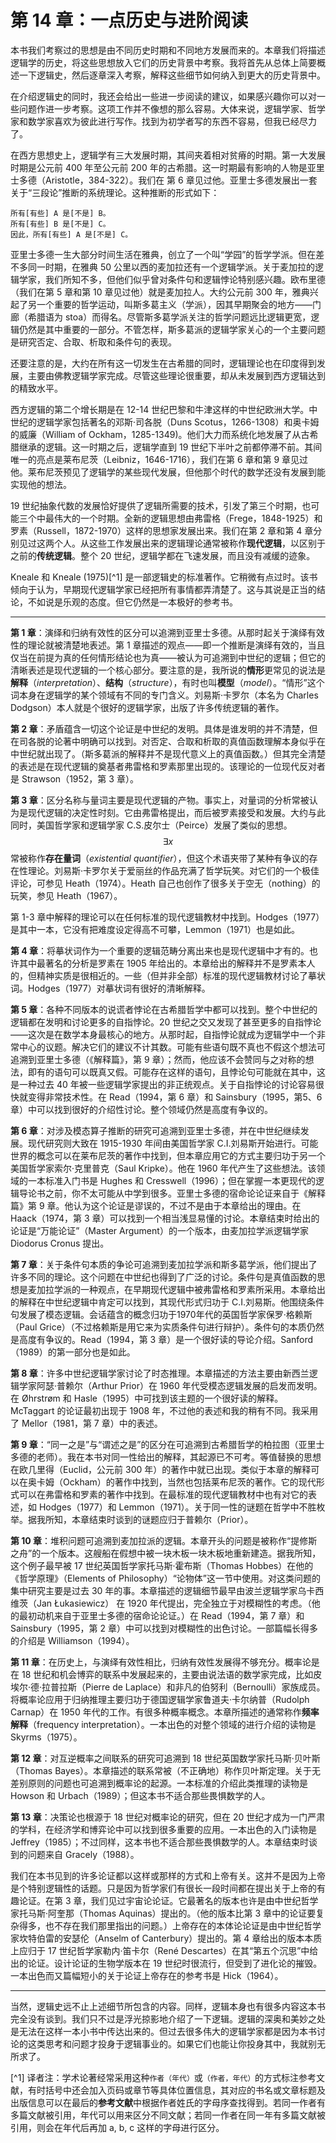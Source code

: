 # 第 14 章：一点历史与进阶阅读

本书我们考察过的思想是由不同历史时期和不同地方发展而来的。本章我们将描述逻辑学的历史，将这些思想放入它们的历史背景中考察。我将首先从总体上简要概述一下逻辑史，然后逐章深入考察，解释这些细节如何纳入到更大的历史背景中。

在介绍逻辑史的同时，我还会给出一些进一步阅读的建议，如果感兴趣你可以对一些问题作进一步考察。这项工作并不像想的那么容易。大体来说，逻辑学家、哲学家和数学家喜欢为彼此进行写作。找到为初学者写的东西不容易，但我已经尽力了。

在西方思想史上，逻辑学有三大发展时期，其间夹着相对贫瘠的时期。第一大发展时期是公元前 400 年至公元前 200 年的古希腊。这一时期最有影响的人物是亚里士多德（Aristotle，384-322）。我们在 第 6 章见过他。亚里士多德发展出一套关于“三段论”推断的系统理论。这种推断的形式如下：

    所有[有些] A 是[不是] B。
    所有[有些] B 是[不是] C。
    因此，所有[有些] A 是[不是] C。
    
亚里士多德一生大部分时间生活在雅典，创立了一个叫“学园”的哲学学派。但在差不多同一时期，在雅典 50 公里以西的麦加拉还有一个逻辑学派。关于麦加拉的逻辑学家，我们所知不多，但他们似乎曾对条件句和逻辑悖论特别感兴趣。欧布里德（我们在第 5 章和第 10 章见过他）就是麦加拉人。大约公元前 300 年，雅典兴起了另一个重要的哲学运动，叫斯多葛主义（学派），因其早期聚会的地方——门廊（希腊语为 stoa）而得名。尽管斯多葛学派关注的哲学问题远比逻辑更宽，逻辑仍然是其中重要的一部分。不管怎样，斯多葛派的逻辑学家关心的一个主要问题是研究否定、合取、析取和条件句的表现。

还要注意的是，大约在所有这一切发生在古希腊的同时，逻辑理论也在印度得到发展，主要由佛教逻辑学家完成。尽管这些理论很重要，却从未发展到西方逻辑达到的精致水平。

西方逻辑的第二个增长期是在 12-14 世纪巴黎和牛津这样的中世纪欧洲大学。中世纪的逻辑学家包括著名的邓斯·司各脱（Duns Scotus，1266-1308）和奥卡姆的威廉（William of Ockham，1285-1349)。他们大力而系统化地发展了从古希腊继承的逻辑。这一时期之后，逻辑学直到 19 世纪下半叶之前都停滞不前。其间唯一的亮点是莱布尼茨（Leibniz，1646-1716），我们在第 6 章和第 9 章见过他。莱布尼茨预见了逻辑学的某些现代发展，但他那个时代的数学还没有发展到能实现他的想法。

19 世纪抽象代数的发展恰好提供了逻辑所需要的技术，引发了第三个时期，也可能三个中最伟大的一个时期。全新的逻辑思想由弗雷格（Frege，1848-1925）和罗素（Russell，1872-1970）这样的思想家发展出来。我们在第 2 章和第 4 章分别见过这两个人。从这些工作发展出来的逻辑理论通常被称作**现代逻辑**，以区别于之前的**传统逻辑**。整个 20 世纪，逻辑学都在飞速发展，而且没有减缓的迹象。

Kneale 和 Kneale (1975)[^1] 是一部逻辑史的标准著作。它稍微有点过时。该书倾向于认为，早期现代逻辑学家已经把所有事情都弄清楚了。这与其说是正当的结论，不如说是乐观的态度。但它仍然是一本极好的参考书。

---

**第 1 章**：演绎和归纳有效性的区分可以追溯到亚里士多德。从那时起关于演绎有效性的理论就被清楚地表述。第 1 章描述的观点——即一个推断是演绎有效的，当且仅当在前提为真的任何情形结论也为真——被认为可追溯到中世纪的逻辑；但它的清晰表述是现代逻辑的一个核心部分。要注意的是，我所说的**情形**更常见的说法是**解释**（_interpretation_）、**结构**（_structure_），有时也叫**模型**（_model_）。“情形”这个词本身在逻辑学的某个领域有不同的专门含义。刘易斯·卡罗尔（本名为 Charles Dodgson）本人就是个很好的逻辑学家，出版了许多传统逻辑的著作。

**第 2 章**：矛盾蕴含一切这个论证是中世纪的发明。具体是谁发明的并不清楚，但在司各脱的论著中明确可以找到。对否定、合取和析取的真值函数理解本身似乎在中世纪就出现了。（斯多葛派的解释并不是现代意义上的真值函数。）但其完全清楚的表述是在现代逻辑的奠基者弗雷格和罗素那里出现的。该理论的一位现代反对者是 Strawson（1952，第 3 章）。

**第 3 章**：区分名称与量词主要是现代逻辑的产物。事实上，对量词的分析常被认为是现代逻辑的决定性时刻。它由弗雷格提出，而后被罗素接受和发展。大约与此同时，美国哲学家和逻辑学家 C.S.皮尔士（Peirce）发展了类似的思想。$$\exists x$$ 常被称作**存在量词**（_existential quantifier_），但这个术语夹带了某种有争议的存在性理论。刘易斯·卡罗尔关于爱丽丝的作品充满了哲学玩笑。对它们的一个极佳评论，可参见 Heath（1974）。Heath 自己也创作了很多关于空无（nothing）的玩笑，参见 Heath（1967）。

第 1-3 章中解释的理论可以在任何标准的现代逻辑教材中找到。Hodges（1977）是其中一本，它没有把难度设定得高不可攀，Lemmon（1971）也是如此。

**第 4 章**：将摹状词作为一个重要的逻辑范畴分离出来也是现代逻辑中才有的。也许其中最著名的分析是罗素在 1905 年给出的。本章给出的解释并不是罗素本人的，但精神实质是很相近的。一些（但并非全部）标准的现代逻辑教材讨论了摹状词。Hodges（1977）对摹状词有很好的清晰解释。

**第 5 章**：各种不同版本的说谎者悖论在古希腊哲学中都可以找到。整个中世纪的逻辑都在发明和讨论更多的自指悖论。20 世纪之交又发现了甚至更多的自指悖论——这次是在数学本身最核心的地方。从那时起，自指悖论就成为逻辑学中一个非常中心的议题。解决它们的建议不计其数。可能有些语句既不真也不假这个想法可追溯到亚里士多德（《解释篇》，第 9 章）；然而，他应该不会赞同与之对称的想法，即有的语句可以既真又假。可能存在这样的语句，且悖论句可能就在其中，这是一种过去 40 年被一些逻辑学家提出的非正统观点。关于自指悖论的讨论容易很快就变得非常技术性。在 Read（1994，第 6 章）和 Sainsbury（1995，第5、6章）中可以找到很好的介绍性讨论。整个领域仍然是高度有争议的。

**第 6 章**：对涉及模态算子推断的研究可追溯到亚里士多德，并在中世纪继续发展。现代研究则大致在 1915-1930 年间由美国哲学家 C.I.刘易斯开始进行。可能世界的概念可以在莱布尼茨的著作中找到，但本章应用它的方式主要归功于另一个美国哲学家索尔·克里普克（Saul Kripke）。他在 1960 年代产生了这些想法。该领域的一本标准入门书是 Hughes 和 Cresswell（1996）；但在掌握一本更现代的逻辑导论书之前，你不太可能从中学到很多。亚里士多德的宿命论论证来自于《解释篇》第 9 章。他认为这个论证是谬误的，不过不是由于本章给出的理由。在 Haack（1974，第 3 章）可以找到一个相当浅显易懂的讨论。本章结束时给出的论证是“万能论证”（Master Argument）的一个版本，由麦加拉学派逻辑学家 Diodorus Cronus 提出。

**第 7 章**：关于条件句本质的争论可追溯到麦加拉学派和斯多葛学派，他们提出了许多不同的理论。这个问题在中世纪也得到了广泛的讨论。条件句是真值函数的思想是麦加拉学派的一种观点，在早期现代逻辑中被弗雷格和罗素所采用。本章给出的解释在中世纪逻辑中肯定可以找到，其现代形式归功于 C.I.刘易斯。他围绕条件句发展了模态逻辑。会话蕴含的概念归功于1970年代的英国哲学家保罗·格赖斯（Paul Grice）（不过格赖斯是用它来为实质条件句进行辩护）。条件句的本质仍然是高度有争议的。Read（1994，第 3 章）是一个很好读的导论介绍。Sanford（1989）的第一部分也是如此。

**第 8 章**：许多中世纪逻辑学家讨论了时态推理。本章描述的方法主要由新西兰逻辑学家阿瑟·普赖尔（Arthur Prior）在 1960 年代受模态逻辑发展的启发而发明。在 Øhrstrøm 和 Hasle（1995）中可找到该主题的一个很好读的解释。McTaggart 的论证最初出现于 1908 年，不过他的表述和我的稍有不同。我采用了 Mellor（1981，第 7 章）中的表述。

**第 9 章**：“同一之是”与“谓述之是”的区分在可追溯到古希腊哲学的柏拉图（亚里士多德的老师）。我在本书对同一性给出的解释，其起源已不可考。等值替换的思想在欧几里得（Euclid，公元前 300 年）的著作中就已出现。类似于本章的解释可以在奥卡姆（Ockham）的著作中找到，当然也包括莱布尼茨的著作。它的现代形式可以在弗雷格和罗素的著作中找到。在最标准的现代逻辑教材中也有对它的表述，如 Hodges（1977）和 Lemmon（1971）。关于同一性的谜题在哲学中不胜枚举。据我所知，本章结束时谈到的谜题应归于普赖尔（Prior）。

**第 10 章**：堆积问题可追溯到麦加拉派的逻辑。本章开头的问题是被称作“提修斯之舟”的一个版本。这艘船在假想中被一块木板一块木板地重新建造。据我所知，这个例子最早被 17 世纪英国哲学家托马斯·霍布斯（Thomas Hobbes）在他的《哲学原理》（Elements of Philosophy）“论物体”这一节中使用。对这类问题的集中研究主要是过去 30 年的事。本章描述的逻辑细节最早由波兰逻辑学家乌卡西维茨（Jan Łukasiewicz） 在 1920 年代提出，完全独立于对模糊性的考虑。（他的最初动机来自于亚里士多德的宿命论论证。）在 Read（1994，第 7 章）和 Sainsbury（1995，第 2 章）中可以找到对模糊性的出色讨论。一部篇幅长得多的介绍是 Williamson（1994）。

**第 11 章**：在历史上，与演绎有效性相比，归纳有效性发展得不够充分。概率论是在 18 世纪和机会博弈的联系中发展起来的，主要由说法语的数学家完成，比如皮埃尔·德·拉普拉斯（Pierre de Laplace）和非凡的伯努利（Bernoulli）家族成员。将概率论应用于归纳推理主要归功于德国逻辑学家鲁道夫·卡尔纳普（Rudolph Carnap）在 1950 年代的工作。有很多种概率概念。本章所描述的通常称作**频率解释**（frequency interpretation）。一本出色的对整个领域的进行介绍的读物是 Skyrms（1975）。

**第 12 章**：对互逆概率之间联系的研究可追溯到 18 世纪英国数学家托马斯·贝叶斯（Thomas Bayes）。本章描述的联系常被（不正确地）称作贝叶斯定理。关于无差别原则的问题也可追溯到概率论的起源。一本标准的介绍此类推理的读物是 Howson 和 Urbach（1989）；但这本书不适合那些畏惧数学的人。

**第 13 章**：决策论也根源于 18 世纪对概率论的研究，但在 20 世纪才成为一门严肃的学科，在经济学和博弈论中可以找到很多重要的应用。一本出色的入门读物是 Jeffrey（1985）；不过同样，这本书也不适合那些畏惧数学的人。本章结束时谈到的问题来自 Gracely（1988）。

我们在本书见到的许多论证都以这样或那样的方式和上帝有关。这并不是因为上帝是个特别逻辑性的话题。只是因为哲学家们有很长一段时间都在提出关于上帝的有趣论证。在第 3 章，我们见过宇宙论论证。它最著名的版本也许是由中世纪哲学家托马斯·阿奎那（Thomas Aquinas）提出的。（他的版本比第 3 章中的论证要复杂得多，也不存在我们那里指出的问题。）上帝存在的本体论论证是由中世纪哲学家坎特伯雷的安瑟伦（Anselm of Canterbury）提出的。第 4 章给出的版本本质上应归于 17 世纪哲学家勒内·笛卡尔（René Descartes）在其“第五个沉思”中给出的论证。设计论证的生物学版本在 19 世纪时很流行，但受到了进化论的摧毁。一本出色而又篇幅短小的关于论证上帝存在的参考书是 Hick（1964）。

---

当然，逻辑史远不止上述细节所包含的内容。同样，逻辑本身也有很多内容这本书完全没有谈到。我们只不过是浮光掠影地介绍了一下逻辑。逻辑的深奥和美妙之处是无法在这样一本小书中传达出来的。但过去很多伟大的逻辑学家都是因为本书讨论的这类思考和问题才投身于逻辑事业的。如果它们也能让你投身其中，我就别无所求了。

[^1] 译者注：学术论著经常采用这种`作者（年代）`或`（作者，年代）`的方式标注参考文献，有时括号中还会加入页码或章节等具体位置信息，其对应的书名或文章标题及出版信息可以在最后的**参考文献**中根据作者姓氏的字母序查找得到。若同一作者有多篇文献被引用，年代可以用来区分不同文献；若同一作者在同一年有多篇文献被引用，则会在年代后再加 a, b, c 这样的字母进行区分。






